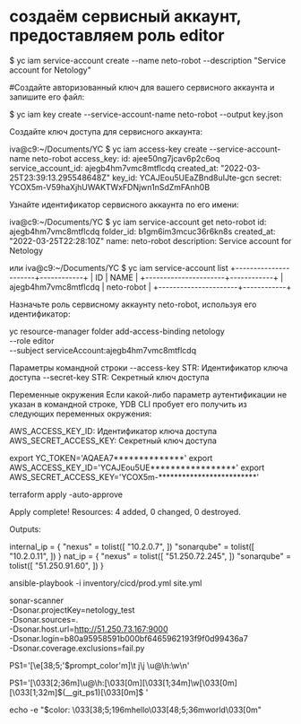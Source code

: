 # создаём сервисный аккаунт, предоставляем роль editor
$ yc iam service-account create --name neto-robot --description "Service account for Netology"

#Создайте авторизованный ключ для вашего сервисного аккаунта и запишите его файл:

$ yc iam key create --service-account-name neto-robot --output key.json

Создайте ключ доступа для сервисного аккаунта:

iva@c9:~/Documents/YC $ yc iam access-key create --service-account-name neto-robot
access_key:
  id: ajee50ng7jcav6p2c6oq
  service_account_id: ajegb4hm7vmc8mtflcdq
  created_at: "2022-03-25T23:39:13.295548648Z"
  key_id: YCAJEou5UEaZBnd8uIJte-gcn
secret: YCOX5m-V59haXjhUWAKTWxFDNjwn1nSdZmFAnh0B



Узнайте идентификатор сервисного аккаунта по его имени:

iva@c9:~/Documents/YC $ yc iam service-account get neto-robot
id: ajegb4hm7vmc8mtflcdq
folder_id: b1gm6im3mcuc36r6kn8s
created_at: "2022-03-25T22:28:10Z"
name: neto-robot
description: Service account for Netology

или
iva@c9:~/Documents/YC $ yc iam service-account list
+----------------------+------------+
|          ID          |    NAME    |
+----------------------+------------+
| ajegb4hm7vmc8mtflcdq | neto-robot |
+----------------------+------------+

Назначьте роль сервисному аккаунту neto-robot, используя его идентификатор:

yc resource-manager folder add-access-binding netology \
    --role editor \
    --subject serviceAccount:ajegb4hm7vmc8mtflcdq

Параметры командной строки
--access-key STR: Идентификатор ключа доступа
--secret-key STR: Секретный ключ доступа

Переменные окружения
Если какой-либо параметр аутентификации не указан в командной строке, YDB CLI пробует его получить из следующих переменных окружения:

AWS_ACCESS_KEY_ID: Идентификатор ключа доступа
AWS_SECRET_ACCESS_KEY: Секретный ключ доступа

export YC_TOKEN='AQAEA7**************'
export AWS_ACCESS_KEY_ID='YCAJEou5UE*****************'
export AWS_SECRET_ACCESS_KEY='YCOX5m-*************************'

terraform apply -auto-approve

Apply complete! Resources: 4 added, 0 changed, 0 destroyed.

Outputs:

internal_ip = {
  "nexus" = tolist([
    "10.2.0.7",
  ])
  "sonarqube" = tolist([
    "10.2.0.11",
  ])
}
nat_ip = {
  "nexus" = tolist([
    "51.250.72.245",
  ])
  "sonarqube" = tolist([
    "51.250.91.60",
  ])
}

ansible-playbook -i inventory/cicd/prod.yml site.yml 

sonar-scanner \
  -Dsonar.projectKey=netology_test \
  -Dsonar.sources=. \
  -Dsonar.host.url=http://51.250.73.167:9000 \
  -Dsonar.login=b80a95958591b000bf6465962193f9f0d99436a7 \
  -Dsonar.coverage.exclusions=fail.py
  
  
PS1='\[\e[38;5;'$prompt_color'm\]\t j\j \u@\h:\w\n'

PS1='\[\033[2;36m\]\u@\h:\[\033[0m\]\[\033[1;34m\]\w\[\033[0m\] \[\033[1;32m\]$(__git_ps1)\[\033[0m\]\$ '


echo -e "$color: \\033[38;5;196mhello\\033[48;5;36mworld\\033[0m"
